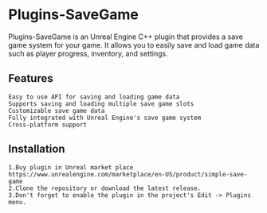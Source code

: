 # Plugins-SaveGame

Plugins-SaveGame is an Unreal Engine C++ plugin that provides a save game system for your game. It allows you to easily save and load game data such as player progress, inventory, and settings.


## Features

    Easy to use API for saving and loading game data
    Supports saving and loading multiple save game slots
    Customizable save game data
    Fully integrated with Unreal Engine's save game system
    Cross-platform support

## Installation

    1.Buy plugin in Unreal market place https://www.unrealengine.com/marketplace/en-US/product/simple-save-game
    2.Clone the repository or download the latest release.
    3.Don't forget to enable the plugin in the project's Edit -> Plugins menu.
